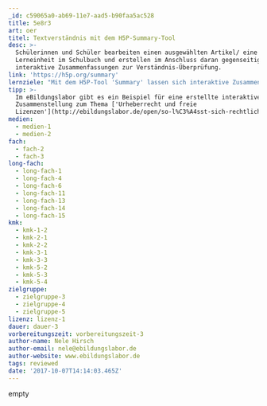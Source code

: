 ```yaml
---
_id: c59065a0-ab69-11e7-aad5-b90faa5ac528
title: 5e8r3
art: oer
titel: Textverständnis mit dem H5P-Summary-Tool
desc: >-
  Schülerinnen und Schüler bearbeiten einen ausgewählten Artikel/ eine
  Lerneinheit im Schulbuch und erstellen im Anschluss daran gegenseitig
  interaktive Zusammenfassungen zur Verständnis-Überprüfung.
link: 'https://h5p.org/summary'
lernziele: "Mit dem H5P-Tool 'Summary' lassen sich interaktive Zusammenfassungen zu einem bestimmten Themengebiet erstellen. Dabei werden jeweils mehrere Aussagen zu einem Unterthema zur Auswahl gegeben. Bei der Abfrage muss dann die jeweils richtige Aussage ausgewählt werden. Im Ergebnis erhält man eine Zusammenstellung aller richtigen Aussagen. \r\nDurch die Gestaltung solcher interaktiven Zusammenfassungen lernen SchülerInnen die wesentlichen Aussagen eines bestimmten Themenfeldes zu formulieren. Zugleich werden sie durch die erstellten interaktiven Zusammenfassungen ihrer MitschülerInnen herausgefordert, ihr eigenes Wissen zu testen.\r\nDie Erstellung von interaktiven Zusammenfassungen ist technisch unkompliziert nach Registrierung direkt auf der H5P-Website möglich. Alternativ kann das H5P-Plugin auch in eine Moodle, Drupal oder Wordpress-Installation integriert werden."
tipp: >-
  Im eBildungslabor gibt es ein Beispiel für eine erstellte interaktive
  Zusammenstellung zum Thema ['Urheberrecht und freie
  Lizenzen'](http://ebildungslabor.de/open/so-l%C3%A4sst-sich-rechtlich-sicher-lehren-und-lernen).
medien:
  - medien-1
  - medien-2
fach:
  - fach-2
  - fach-3
long-fach:
  - long-fach-1
  - long-fach-4
  - long-fach-6
  - long-fach-11
  - long-fach-13
  - long-fach-14
  - long-fach-15
kmk:
  - kmk-1-2
  - kmk-2-1
  - kmk-2-2
  - kmk-3-1
  - kmk-3-3
  - kmk-5-2
  - kmk-5-3
  - kmk-5-4
zielgruppe:
  - zielgruppe-3
  - zielgruppe-4
  - zielgruppe-5
lizenz: lizenz-1
dauer: dauer-3
vorbereitungszeit: vorbereitungszeit-3
author-name: Nele Hirsch
author-email: nele@ebildungslabor.de
author-website: www.ebildungslabor.de
tags: reviewed
date: '2017-10-07T14:14:03.465Z'
---
```

empty
